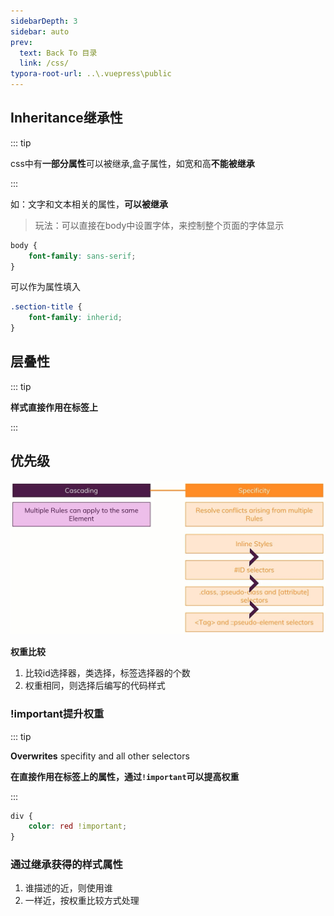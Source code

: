 ```yaml
---
sidebarDepth: 3
sidebar: auto
prev:
  text: Back To 目录
  link: /css/
typora-root-url: ..\.vuepress\public
---
```




## Inheritance继承性

::: tip

css中有**一部分属性**可以被继承,盒子属性，如宽和高**不能被继承**

:::

如：文字和文本相关的属性，**可以被继承**

>  玩法：可以直接在body中设置字体，来控制整个页面的字体显示

```css
body {
	font-family: sans-serif;
}
```

可以作为属性填入

```css
.section-title {
	font-family: inherid;
}
```



## 层叠性

::: tip

**样式直接作用在标签上**

:::



## 优先级



![202112081225792](../.vuepress/public/images/css/202112081225792.jpg)

**权重比较**

1. 比较id选择器，类选择，标签选择器的个数
2. 权重相同，则选择后编写的代码样式

### !important提升权重

::: tip

**Overwrites** specifity and all other selectors

**在直接作用在标签上的属性，通过`!important`可以提高权重**

:::

```css
div {
	color: red !important;
}
```



### 通过继承获得的样式属性

1. 谁描述的近，则使用谁
2. 一样近，按权重比较方式处理